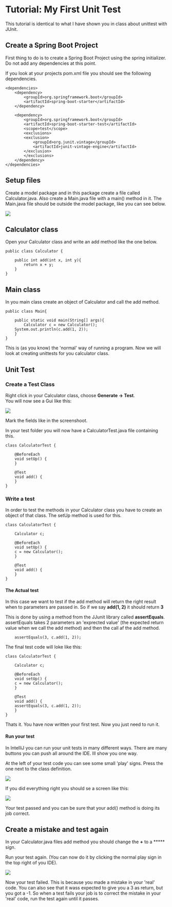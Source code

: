 <!-- JS use if these pages are used as githubpages. can be deleted if used elsewhere -->
<script src="https://code.jquery.com/jquery-3.2.1.min.js"></script>
<script src="script.js"></script>


# Tutorial: My First Unit Test

This tutorial is identical to what I have shown you in class about unittest with JUnit.

## Create a Spring Boot Project 
First thing to do is to create a Spring Boot Project using the spring initializer.   
Do not add any dependencies at this point.   


If you look at your projects pom.xml file you should see the following dependencies. 

````
<dependencies>
	<dependency>
	    <groupId>org.springframework.boot</groupId>
	    <artifactId>spring-boot-starter</artifactId>
	</dependency>

	<dependency>
	    <groupId>org.springframework.boot</groupId>
	    <artifactId>spring-boot-starter-test</artifactId>
	    <scope>test</scope>
	    <exclusions>
		<exclusion>
		    <groupId>org.junit.vintage</groupId>
		    <artifactId>junit-vintage-engine</artifactId>
		</exclusion>
	    </exclusions>
	</dependency>
</dependencies>

````
## Setup files
Create a model package and in this package create a file called Calculator.java. Also create a Main.java file with a main() method in it. The Main.java file should be outside the model package, like you can see below.   


![](img/unittest_1.png)

## Calculator class

Open your Calculator class and write an add method like the one below.

````
public class Calculator {

    public int add(int x, int y){
        return x + y;
    }
}

````
## Main class

In you main class create an object of Calculator and call the add method. 

````
public class Main{

    public static void main(String[] args){
        Calculator c = new Calculator();
	System.out.println(c.add(1, 2));
    }
}

````
This is (as you know) the 'normal' way of running a program. Now we will look at creating unittests for you calculator class. 


## Unit Test
### Create a Test Class

Right click in your Calculator class, choose **Generate -> Test**.   
You will now see a Gui like this:

![](img/unittest_2.png)

Mark the fields like in the screenshoot. 

In your test folder you will now have a CalculatorTest.java file containing this. 

````
class CalculatorTest {

    @BeforeEach
    void setUp() {
    }

    @Test
    void add() {
    }
}

````

### Write a test

In order to test the methods in your Calculator class you have to create an object of that class. The setUp method is used for this. 

````
class CalculatorTest {
    
    Calculator c;
    
    @BeforeEach
    void setUp() {
	c = new Calculator();
    }

    @Test
    void add() {
    }
}
````


#### The Actual test

In this case we want to test if the add method will return the right result when to parameters are passed in. So if we say **add(1, 2)** it should return **3**

This is done by using a method from the JJunit library called **assertEquals**. assertEquals takes 2 parameters an 'exprected value' (the expected return value when we call the add method) and then the call af the add method.

````
	assertEquals(3, c.add(1, 2));

````

The final test code will loke like this:


````
class CalculatorTest {
    
    Calculator c;
    
    @BeforeEach
    void setUp() {
	c = new Calculator();
    }

    @Test
    void add() {
	assertEquals(3, c.add(1, 2));
    }
}
````

Thats it. You have now written your first test. Now you just need to run it.

#### Run your test

In IntelliJ you can run your unit tests in many different ways. There are many buttons you can push all around the IDE. Ill show you one way. 

At the left of your test code you can see some small 'play' signs. Press the one next to the class definition. 

![](img/unittest_3.png)

If you did everything right you should se a screen like this:

![](img/unittest_4.png)

Your test passed and you can be sure that your add() method is doing its job correct. 

## Create a mistake and test again

In your Calculator.java files add method you should change the **+** to a ***** sign.   

Run your test again. (You can now do it by clicking the normal play sign in the top right of you IDE).

![](img/unittest_5.png)

Now your test failed. This is because you made a mistake in your 'real' code. You can also see that it wass expected to give you a 3 as return, but you got a -1. So when a test fails your job is to correct the mistake in your 'real' code, run the test again until it passes.


 

